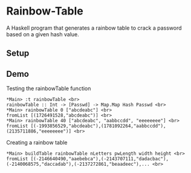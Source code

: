 # Rainbow-Table
A Haskell program that generates a rainbow table to crack a password based on a given hash value.

## Setup

## Demo

Testing the rainbowTable function
```
*Main> :t rainbowTable <br>
rainbowTable :: Int -> [Passwd] -> Map.Map Hash Passwd <br>
*Main> rainbowTable 0 ["abcdeabc"] <br>
fromList [(1726491528,"abcdeabc")] <br>
*Main> rainbowTable 40 ["abcdeabc", "aabbccdd", "eeeeeeee"] <br>
fromList [(-1993856529,"abcdeabc"),(1781092264,"aabbccdd"),(2135711886,"eeeeeeee")] <br>
```

Creating a rainbow table
```
*Main> buildTable rainbowTable nLetters pwLength width height <br>
fromList [(-2146640490,"aaebebca"),(-2143707111,"dadacbac"),(-2140068575,"daccadab"),(-2137272861,"beaadeec"),... <br>
```
